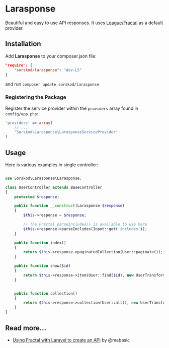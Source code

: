 # Larasponse
Beautiful and easy to use API responses. It uses [League/Fractal](http://fractal.thephpleague.com) as a default provider.

## Installation
Add **Larasponse** to your composer.json file:

```json
"require": {
    "sorskod/larasponse": "dev-L5"
}
```

and run `composer update sorskod/larasponse`

### Registering the Package

Register the service provider within the `providers` array found in `config/app.php`:

```php
'providers' => array(
    // ...
    'Sorskod\Larasponse\LarasponseServiceProvider'
)
```

## Usage

Here is various examples in single controller:

```php

use Sorskod\Larasponse\Larasponse;

class UserController extends BaseController
{
    protected $response;

    public function __construct(Larasponse $response)
    {
        $this->response = $response;

        // The Fractal parseIncludes() is available to use here
        $this->response->parseIncludes(Input::get('includes'));
    }

    public function index()
    {
        return $this->response->paginatedCollection(User::paginate());
    }

    public function show($id)
    {
        return $this->response->item(User::find($id), new UserTransformer());
    }


    public function collection()
    {
        return $this->response->collection(User::all(), new UserTransformer(), 'users');
    }
}
```

## Read more...

* [Using Fractal with Laravel to create an API](http://laravelista.com/laravel-fractal/) by @mabasic
